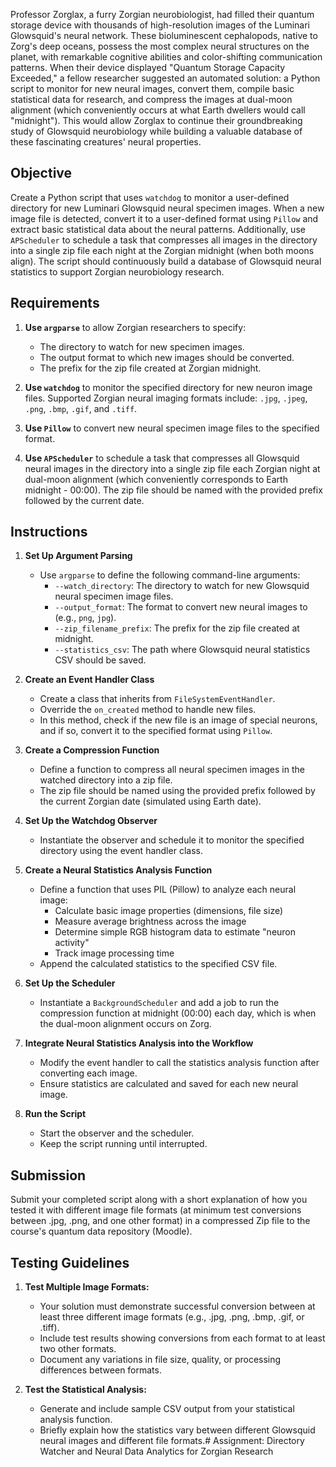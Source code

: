 Professor Zorglax, a furry Zorgian neurobiologist, had filled their quantum storage device with thousands of high-resolution images of the Luminari Glowsquid's neural network. These bioluminescent cephalopods, native to Zorg's deep oceans, possess the most complex neural structures on the planet, with remarkable cognitive abilities and color-shifting communication patterns. When their device displayed "Quantum Storage Capacity Exceeded," a fellow researcher suggested an automated solution: a Python script to monitor for new neural images, convert them, compile basic statistical data for research, and compress the images at dual-moon alignment (which conveniently occurs at what Earth dwellers would call "midnight"). This would allow Zorglax to continue their groundbreaking study of Glowsquid neurobiology while building a valuable database of these fascinating creatures' neural properties.

## Objective
Create a Python script that uses `watchdog` to monitor a user-defined directory for new Luminari Glowsquid neural specimen images. When a new image file is detected, convert it to a user-defined format using `Pillow` and extract basic statistical data about the neural patterns. Additionally, use `APScheduler` to schedule a task that compresses all images in the directory into a single zip file each night at the Zorgian midnight (when both moons align). The script should continuously build a database of Glowsquid neural statistics to support Zorgian neurobiology research.

## Requirements
1. **Use `argparse`** to allow Zorgian researchers to specify:
    - The directory to watch for new specimen images.
    - The output format to which new images should be converted.
    - The prefix for the zip file created at Zorgian midnight.

2. **Use `watchdog`** to monitor the specified directory for new neuron image files. Supported Zorgian neural imaging formats include: `.jpg`, `.jpeg`, `.png`, `.bmp`, `.gif`, and `.tiff`.

3. **Use `Pillow`** to convert new neural specimen image files to the specified format.

4. **Use `APScheduler`** to schedule a task that compresses all Glowsquid neural images in the directory into a single zip file each Zorgian night at dual-moon alignment (which conveniently corresponds to Earth midnight - 00:00). The zip file should be named with the provided prefix followed by the current date.

## Instructions
1. **Set Up Argument Parsing**
    - Use `argparse` to define the following command-line arguments:
        - `--watch_directory`: The directory to watch for new Glowsquid neural specimen image files.
        - `--output_format`: The format to convert new neural images to (e.g., `png`, `jpg`).
        - `--zip_filename_prefix`: The prefix for the zip file created at midnight.
        - `--statistics_csv`: The path where Glowsquid neural statistics CSV should be saved.

2. **Create an Event Handler Class**
    - Create a class that inherits from `FileSystemEventHandler`.
    - Override the `on_created` method to handle new files.
    - In this method, check if the new file is an image of special neurons, and if so, convert it to the specified format using `Pillow`.

3. **Create a Compression Function**
    - Define a function to compress all neural specimen images in the watched directory into a zip file.
    - The zip file should be named using the provided prefix followed by the current Zorgian date (simulated using Earth date).

4. **Set Up the Watchdog Observer**
    - Instantiate the observer and schedule it to monitor the specified directory using the event handler class.

5. **Create a Neural Statistics Analysis Function**
    - Define a function that uses PIL (Pillow) to analyze each neural image:
        - Calculate basic image properties (dimensions, file size)
        - Measure average brightness across the image
        - Determine simple RGB histogram data to estimate "neuron activity"
        - Track image processing time
    - Append the calculated statistics to the specified CSV file.

6. **Set Up the Scheduler**
    - Instantiate a `BackgroundScheduler` and add a job to run the compression function at midnight (00:00) each day, which is when the dual-moon alignment occurs on Zorg.

7. **Integrate Neural Statistics Analysis into the Workflow**
    - Modify the event handler to call the statistics analysis function after converting each image.
    - Ensure statistics are calculated and saved for each new neural image.

8. **Run the Script**
    - Start the observer and the scheduler.
    - Keep the script running until interrupted.

## Submission
Submit your completed script along with a short explanation of how you tested it with different image file formats (at minimum test conversions between .jpg, .png, and one other format) in a compressed Zip file to the course's quantum data repository (Moodle).

## Testing Guidelines
1. **Test Multiple Image Formats:**
   - Your solution must demonstrate successful conversion between at least three different image formats (e.g., .jpg, .png, .bmp, .gif, or .tiff).
   - Include test results showing conversions from each format to at least two other formats.
   - Document any variations in file size, quality, or processing differences between formats.

2. **Test the Statistical Analysis:**
   - Generate and include sample CSV output from your statistical analysis function.
   - Briefly explain how the statistics vary between different Glowsquid neural images and different file formats.# Assignment: Directory Watcher and Neural Data Analytics for Zorgian Research